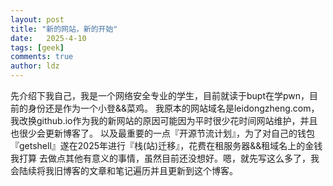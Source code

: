 ```yaml
---
layout: post
title: "新的网站，新的开始"
date:   2025-4-10
tags: [geek]
comments: true
author: ldz
---
```

先介绍下我自己，我是一个网络安全专业的学生，目前就读于bupt在学pwn，目前的身份还是作为一个小登&&菜鸡。
我原本的网站域名是leidongzheng.com，我改换github.io作为我的新网站的原因可能因为平时很少花时间网站维护，并且也很少会更新博客了。
以及最重要的一点『开源节流计划』，为了对自己的钱包『getshell』遂在2025年进行『栈(站)迁移』，花费在租服务器&&租域名上的金钱我打算
去做点其他有意义的事情，虽然目前还没想好。嗯，就先写这么多了，我会陆续将我旧博客的文章和笔记遍历并且更新到这个博客。
